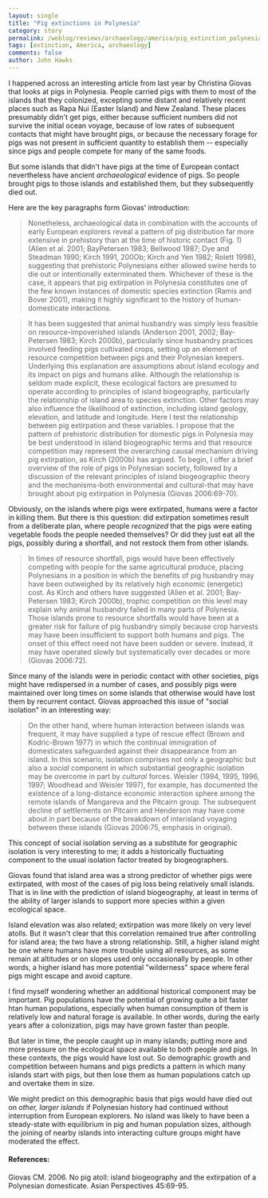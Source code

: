 ```yaml
---
layout: single 
title: "Pig extinctions in Polynesia" 
category: story
permalink: /weblog/reviews/archaeology/america/pig_extinction_polynesia_2007.html
tags: [extinction, America, archaeology] 
comments: false 
author: John Hawks 
---
```



<p>
I happened across an interesting article from last year by Christina Giovas that looks at pigs in Polynesia. People carried pigs with them to most of the islands that they colonized, excepting some distant and relatively recent places such as Rapa Nui (Easter Island) and New Zealand. These places presumably didn't get pigs, either because sufficient numbers did not survive the initial ocean voyage, because of low rates of subsequent contacts that might have brought pigs, or because the necessary forage for pigs was not present in sufficient quantity to establish them -- especially since pigs and people compete for many of the same foods. 
</p>

<p>
But some islands that didn't have pigs at the time of European contact nevertheless have ancient <i>archaeological</i> evidence of pigs. So people brought pigs to those islands and established them, but they subsequently died out. 
</p>

<p>
Here are the key paragraphs form Giovas' introduction:
</p>

<blockquote>Nonetheless, archaeological data in combination with the accounts of early European explorers reveal a pattern of pig distribution far more extensive in prehistory than at the time of historic contact (Fig. 1) (Alien et al. 2001; BayPetersen 1983; Bellwood 1987; Dye and Steadman 1990; Kirch 1991, 200Ob; Kirch and Yen 1982; Rolett 1998), suggesting that prehistoric Polynesians either allowed swine herds to die out or intentionally exterminated them. Whichever of these is the case, it appears that pig extirpation in Polynesia constitutes one of the few known instances of domestic species extinction (Ramis and Bover 2001), making it highly significant to the history of human-domesticate interactions.</blockquote>

<blockquote>It has been suggested that animal husbandry was simply less feasible on resource-impoverished islands (Anderson 2001, 2002; Bay-Petersen 1983; Kirch 2000b), particularly since husbandry practices involved feeding pigs cultivated crops, setting up an element of resource competition between pigs and their Polynesian keepers. Underlying this explanation are assumptions about island ecology and its impact on pigs and humans alike. Although the relationship is seldom made explicit, these ecological factors are presumed to operate according to principles of island biogeography, particularly the relationship of island area to species extinction. Other factors may also influence the likelihood of extinction, including island geology, elevation, and latitude and longitude. Here I test the relationship between pig extirpation and these variables. I propose that the pattern of prehistoric distribution for domestic pigs in Polynesia may be best understood in island biogeographic terms and that resource competition may represent the overarching causal mechanism driving pig extirpation, as Kirch (2000b) has argued. To begin, I offer a brief overview of the role of pigs in Polynesian society, followed by a discussion of the relevant principles of island biogeographic theory and the mechanisms-both environmental and cultural-that may have brought about pig extirpation in Polynesia (Giovas 2006:69-70).</blockquote>

<p>
Obviously, on the islands where pigs were extirpated, humans were a factor in killing them. But there is this question: did extirpation sometimes result from a deliberate plan, where people <i>recognized</i> that the pigs were eating vegetable foods the people needed themselves? Or did they just eat all the pigs, possibly during a shortfall, and not restock them from other islands. 
</p>

<blockquote>In times of resource shortfall, pigs would have been effectively competing with people for the same agricultural produce, placing Polynesians in a position in which the benefits of pig husbandry may have been outweighed by its relatively high economic (energetic) cost. As Kirch and others have suggested (Alien et al. 2001; Bay-Petersen 1983; Kirch 2000b), trophic competition on this level may explain why animal husbandry failed in many parts of Polynesia. Those islands prone to resource shortfalls would have been at a greater risk for failure of pig husbandry simply because crop harvests may have been insufficient to support both humans and pigs. The onset of this effect need not have been sudden or severe. Instead, it may have operated slowly but systematically over decades or more (Giovas 2006:72).</blockquote>

<p>
Since many of the islands were in periodic contact with other societies, pigs might have redispersed in a number of cases, and possibly pigs were maintained over long times on some islands that otherwise would have lost them by recurrent contact. Giovas approached this issue of "social isolation" in an interesting way: 
</p>

<blockquote>On the other hand, where human interaction between islands was frequent, it may have supplied a type of rescue effect (Brown and Kodric-Brown 1977) in which the continual immigration of domesticates safeguarded against their disappearance from an island. In this scenario, isolation comprises not only a geographic but also a <i>social</i> component in which substantial geographic isolation may be overcome in part by <i>cultural</i> forces. Weisler (1994, 1995, 1996, 1997; Woodhead and Weisler 1997), for example, has documented the existence of a long-distance economic interaction sphere among the remote islands of Mangareva and the Pitcairn group. The subsequent decline of settlements on Pitcairn and Henderson may have come about in part because of the breakdown of interisland voyaging between these islands (Giovas 2006:75, emphasis in original).</blockquote>

<p>
This concept of social isolation serving as a substitute for geographic isolation is very interesting to me; it adds a historically fluctuating component to the usual isolation factor treated by biogeographers. 
</p>

<p>
Giovas found that island area was a strong predictor of whether pigs were extirpated, with most of the cases of pig loss being relatively small islands. That is in line with the prediction of island biogeography, at least in terms of the ability of larger islands to support more species within a given ecological space. 
</p>

<p>
Island elevation was also related; extirpation was more likely on very level atolls. But it wasn't clear that this correlation remained true after controlling for island area; the two have a strong relationship. Still, a higher island might be one where humans have more trouble using all resources, as some remain at altitudes or on slopes used only occasionally by people. In other words, a higher island has more potential "wilderness" space where feral pigs might escape and avoid capture. 
</p>

<p>
I find myself wondering whether an additional historical component may be important. Pig populations have the potential of growing quite a bit faster htan human populations, especially when human consumption of them is relatively low and natural forage is available. In other words, during the early years after a colonization, pigs may have grown faster than people. 
</p>

<p>
But later in time, the people caught up in many islands; putting more and more pressure on the ecological space available to both people and pigs. In these contexts, the pigs would have lost out. So demographic growth and competition between humans and pigs predicts a pattern in which many islands start with pigs, but then lose them as human populations catch up and overtake them in size. 
</p>

<p>
We might predict on this demographic basis that pigs would have died out on <i>other, larger islands</i> if Polynesian history had continued without interruption from European explorers. No island was likely to have been a steady-state with equilibrium in pig and human population sizes, although the joining of nearby islands into interacting culture groups might have moderated the effect. 
</p>

<h4>References:</h4>

<p class="cite">Giovas CM. 2006. No pig atoll: island biogeography and the extirpation of a Polynesian domesticate. Asian Perspectives 45:69-95. </p>


